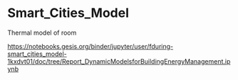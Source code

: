 # Smart_Cities_Model
Thermal model of room


https://notebooks.gesis.org/binder/jupyter/user/fduring-smart_cities_model-1kxdvt01/doc/tree/Report_DynamicModelsforBuildingEnergyManagement.ipynb
